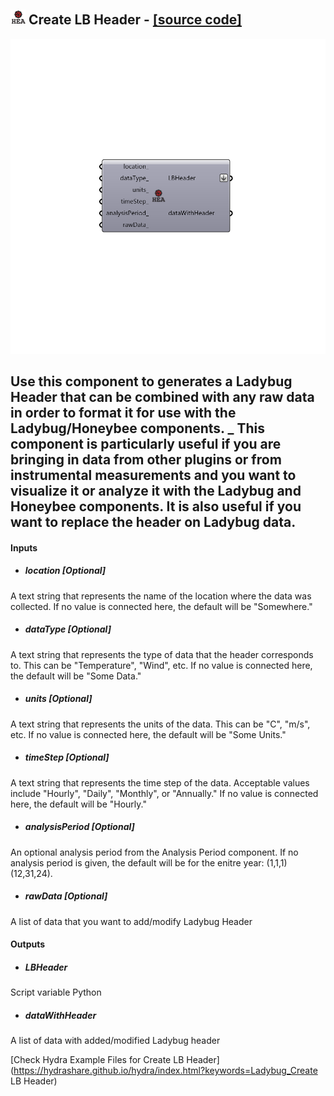 ## ![](../../images/icons/Create_LB_Header.png) Create LB Header - [[source code]](https://github.com/mostaphaRoudsari/ladybug/tree/master/src/Ladybug_Create%20LB%20Header.py)

![](../../images/components/Create_LB_Header.png)

Use this component to generates a Ladybug Header that can be combined with any raw data in order to format it for use with the Ladybug/Honeybee components.
 _
 This component is particularly useful if you are bringing in data from other plugins or from instrumental measurements and you want to visualize it or analyze it with the Ladybug and Honeybee components.  It is also useful if you want to replace the header on Ladybug data.
 -
 

#### Inputs
* ##### location [Optional]
A text string that represents the name of the location where the data was collected.  If no value is connected here, the default will be "Somewhere."
* ##### dataType [Optional]
A text string that represents the type of data that the header corresponds to.  This can be "Temperature", "Wind", etc.  If no value is connected here, the default will be "Some Data."
* ##### units [Optional]
A text string that represents the units of the data. This can be "C", "m/s", etc.  If no value is connected here, the default will be "Some Units."
* ##### timeStep [Optional]
A text string that represents the time step of the data.  Acceptable values include "Hourly", "Daily", "Monthly", or "Annually."  If no value is connected here, the default will be "Hourly."
* ##### analysisPeriod [Optional]
An optional analysis period from the Analysis Period component.  If no analysis period is given, the default will be for the enitre year: (1,1,1)(12,31,24).
* ##### rawData [Optional]
A list of data that you want to add/modify Ladybug Header

#### Outputs
* ##### LBHeader
Script variable Python
* ##### dataWithHeader
A list of data with added/modified Ladybug header


[Check Hydra Example Files for Create LB Header](https://hydrashare.github.io/hydra/index.html?keywords=Ladybug_Create LB Header)